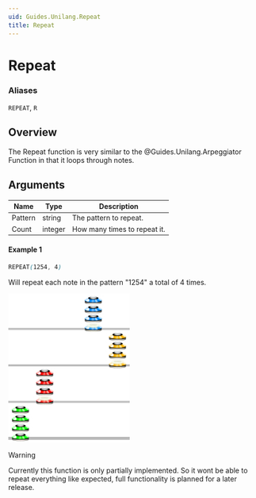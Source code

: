 ```yaml
---
uid: Guides.Unilang.Repeat
title: Repeat
---
```


# Repeat
### Aliases
`REPEAT`, `R`

## Overview
The Repeat function is very similar to the @Guides.Unilang.Arpeggiator Function in that it loops through notes.

## Arguments
| Name        | Type        | Description                  |
| ----------- | ----------- | ---------------------------- |
| Pattern     | string      | The pattern to repeat.       |
| Count       | integer     | How many times to repeat it. |

#### Example 1
```css
REPEAT(1254, 4)
```
Will repeat each note in the pattern "1254" a total of 4 times.

<img src="example1.png" alt="Repeat Example 1" style="width:245px;"/>

> [!WARNING]
> Currently this function is only partially implemented. So it wont be able to repeat everything like expected, full functionality is planned for a later release.